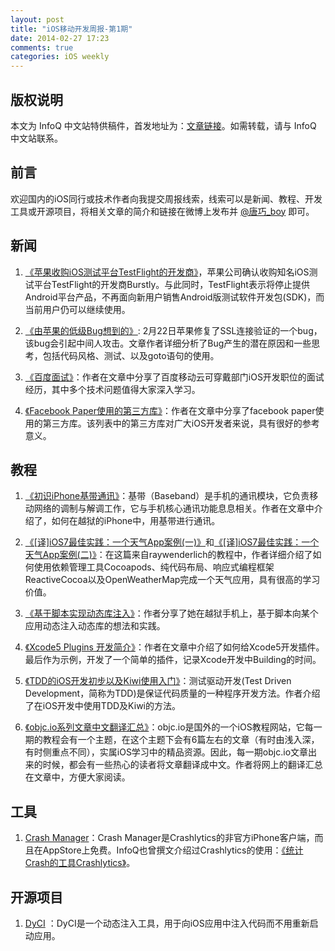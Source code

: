 ```yaml
---
layout: post
title: "iOS移动开发周报-第1期"
date: 2014-02-27 17:23
comments: true
categories: iOS weekly
---
```


## 版权说明

本文为 InfoQ 中文站特供稿件，首发地址为：[文章链接](http://www.infoq.com/cn/news/2014/02/apple-ssl-bug)。如需转载，请与 InfoQ 中文站联系。

## 前言

欢迎国内的iOS同行或技术作者向我提交周报线索，线索可以是新闻、教程、开发工具或开源项目，将相关文章的简介和链接在微博上发布并 [@唐巧_boy](http://weibo.com/tangqiaoboy) 即可。

## 新闻
 1. [《苹果收购iOS测试平台TestFlight的开发商》](http://tech.sina.com.cn/mobile/n/apple/2014-02-22/08379183001.shtml)，苹果公司确认收购知名iOS测试平台TestFlight的开发商Burstly。与此同时，TestFlight表示将停止提供Android平台产品，不再面向新用户销售Android版测试软件开发包(SDK)，而当前用户仍可以继续使用。

 1. [《由苹果的低级Bug想到的》](http://coolshell.cn/articles/11112.html): 2月22日苹果修复了SSL连接验证的一个bug，该bug会引起中间人攻击。文章作者详细分析了Bug产生的潜在原因和一些思考，包括代码风格、测试、以及goto语句的使用。
 
 1. [《百度面试》](http://studentdeng.github.io/blog/2014/02/11/baidu-interview/)：作者在文章中分享了百度移动云可穿戴部门iOS开发职位的面试经历，其中多个技术问题值得大家深入学习。
 
 1. [《Facebook Paper使用的第三方库》](http://blog.rpplusplus.me/blog/2014/02/11/facebook-paper-used-3rd/)：作者在文章中分享了facebook paper使用的第三方库。该列表中的第三方库对广大iOS开发者来说，具有很好的参考意义。 
 
## 教程

 1. [《初识iPhone基带通讯》](http://blog.xcodev.com/archives/iphone-baseband-intro/)：基带（Baseband）是手机的通讯模块，它负责移动网络的调制与解调工作，它与手机核心通讯功能息息相关。作者在文章中介绍了，如何在越狱的iPhone中，用基带进行通讯。
 
 2. [《[译]iOS7最佳实践：一个天气App案例(一)》](http://sjpsega.com/blog/2014/02/11/yi--ios-7-best-practices-part-1/)和[《[译]iOS7最佳实践：一个天气App案例(二)》](http://sjpsega.com/blog/2014/02/15/yi--ios-7-best-practices-part-2/)：在这篇来自raywenderlich的教程中，作者详细介绍了如何使用依赖管理工具Cocoapods、纯代码布局、响应式编程框架ReactiveCocoa以及OpenWeatherMap完成一个天气应用，具有很高的学习价值。
 
 3. [《基于脚本实现动态库注入》](http://blog.csdn.net/yiyaaixuexi/article/details/19642621)：作者分享了她在越狱手机上，基于脚本向某个应用动态注入动态库的想法和实践。
 
 4. [《Xcode5 Plugins 开发简介》](http://studentdeng.github.io/blog/2014/02/21/xcode-plugin-fun/)：作者在文章中介绍了如何给Xcode5开发插件。最后作为示例，开发了一个简单的插件，记录Xcode开发中Building的时间。
 
 5. [《TDD的iOS开发初步以及Kiwi使用入门》](http://onevcat.com/2014/02/ios-test-with-kiwi/)：测试驱动开发(Test Driven Development，简称为TDD)是保证代码质量的一种程序开发方法。作者介绍了在iOS开发中使用TDD及Kiwi的方法。
 
 6. [《objc.io系列文章中文翻译汇总》](http://iosinit.com/?p=787)：objc.io是国外的一个iOS教程网站，它每一期的教程会有一个主题，在这个主题下会有6篇左右的文章（有时由浅入深，有时侧重点不同），实属iOS学习中的精品资源。因此，每一期objc.io文章出来的时候，都会有一些热心的读者将文章翻译成中文。作者将网上的翻译汇总在文章中，方便大家阅读。
 
## 工具

 1. [Crash Manager](https://itunes.apple.com/cn/app/crash-manager/id806327079?mt=8)：Crash Manager是Crashlytics的非官方iPhone客户端，而且在AppStore上免费。InfoQ也曾撰文介绍过Crashlytics的使用：[《统计Crash的工具Crashlytics》](http://www.infoq.com/cn/articles/crashlytics-crash-statistics-tools)。

## 开源项目

 1. [DyCI](https://github.com/DyCI/dyci-main) ：DyCI是一个动态注入工具，用于向iOS应用中注入代码而不用重新启动应用。
 
 